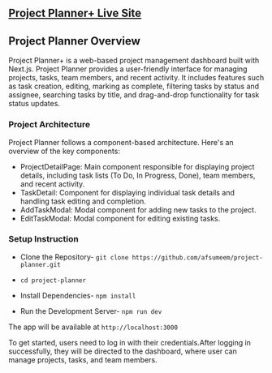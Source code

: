 ## [Project Planner+ Live Site](https://project-planner-nine.vercel.app/)

## Project Planner Overview

Project Planner+ is a web-based project management dashboard built with Next.js. Project Planner provides a user-friendly interface for managing projects, tasks, team members, and recent activity. It includes features such as task creation, editing, marking as complete, filtering tasks by status and assignee, searching tasks by title, and drag-and-drop functionality for task status updates.

### Project Architecture

Project Planner follows a component-based architecture. Here's an overview of the key components:

- ProjectDetailPage: Main component responsible for displaying project details, including task lists (To Do, In Progress, Done), team members, and recent activity.
- TaskDetail: Component for displaying individual task details and handling task editing and completion.
- AddTaskModal: Modal component for adding new tasks to the project.
- EditTaskModal: Modal component for editing existing tasks.

### Setup Instruction

- Clone the Repository-
  `git clone https://github.com/afsumeem/project-planner.git`
- `cd project-planner`

- Install Dependencies- `npm install`

- Run the Development Server- `npm run dev`

The app will be available at `http://localhost:3000`

To get started, users need to log in with their credentials.After logging in successfully, they will be directed to the dashboard, where user can manage projects, tasks, and team members.
